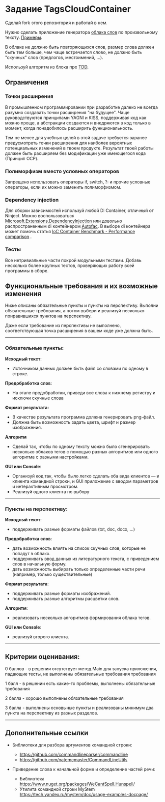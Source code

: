# Задание TagsCloudContainer

Сделай fork этого репозитория и работай в нем.

Нужно сделать приложение
генератора [облака слов](https://ru.wikipedia.org/wiki/%D0%9E%D0%B1%D0%BB%D0%B0%D0%BA%D0%BE_%D1%82%D0%B5%D0%B3%D0%BE%D0%B2)
по произвольному тексту.
[Примеры](https://www.google.ru/search?q=%D0%9E%D0%B1%D0%BB%D0%B0%D0%BA%D0%BE+%D1%81%D0%BB%D0%BE%D0%B2&tbm=isch).

В облаке не должно быть повторяющихся слов, размер слова должен быть тем больше, чем чаще встречается слово, не должно
быть "скучных" слов (предлогов, местоимений, ...).

Используй алгоритм из блока про [TDD](https://github.com/kontur-courses/tdd).

## Ограничения

### Точки расширения

В промышленном программировании при разработке далеко не всегда разумно создавать точки расширения "на будущее".
Чаще руководствуются принципами YAGNI и KISS, поддерживая код как можно проще, а абстракции создаются и внедряются в код
только в момент,
когда понадобилось расширить функциональность.

Тем не менее для учебных целей в этой задаче требуется заранее предусмотреть точки расширения для наиболее вероятных
потенциальных изменений в твоем продукте.
Результат твоей работы должен быть расширяем без модификации уже имеющегося кода (Принцип OCP).

### Полиморфизм вместо условных операторов

Запрещено использовать операторы if, switch, ?: и прочие условные операторы, если их можно заменить полиморфизмом.

### Dependency injection

Для сборки зависимостей используй любой DI Container, отличный от Ninject.
Можно
воспользоваться [Microsoft.Extensions.DependencyInjection](https://www.nuget.org/packages/Microsoft.Extensions.DependencyInjection/)
или довольно распространенным di контейнером [Autofac](https://www.nuget.org/packages/Autofac/). В выборе di контейнера
может помочь
статья [IoC Container Benchmark - Performance comparison](https://www.palmmedia.de/Blog/2011/8/30/ioc-container-benchmark-performance-comparison)
.

### Тесты

Все нетривиальные части покрой модульными тестами.
Добавь несколько более крупных тестов, проверяющих работу всей программы в сборе.

## Функциональные требования и их возможные изменения

Ниже описаны обязательные пункты и пункты на перспективу.
Выполни обязательные требования, а потом выбери и реализуй несколько понравившихся пунктов на перспективу.

Даже если требование из перспективы не выполнено, соответствующая точка расширения в вашем коде уже должна быть.
- - -

### Обязательные пункты:

**Исходный текст**:

* Источником данных должен быть файл со словами по одному в строке.

**Предобработка слов**:

* На этапе предобработки, приведи все слова к нижнему регистру и исключи скучные слова

**Формат результата:**

* В качестве результата программа должна генерировать png-файл.
* Должна быть возможность задать цвета, шрифт и размер изображения.

**Алгоритм**

* Сделай так, чтобы по одному тексту можно было сгенерировать несколько облаков тегов с помощью разных алгоритмов или
  одного алгоритма с разными настройками.

**GUI или Console**:

* Организуй код так, чтобы было легко сделать оба вида клиентов — и клиента командной строки, и GUI приложение с вводом
  параметров и интерактивным просмотром.
* Реализуй одного клиента по выбору

- - -

### Пункты на перспективу:

**Исходный текст**:

* поддерживать разные форматы файлов (txt, doc, docx, ...)

**Предобработка слов**:

* дать возможность влиять на список скучных слов, которые не попадут в облако.
* поддерживать ввод данных из литературного текста, с приведением слов в начальную форму.
* дать возможность выбирать только определенные части речи (например, только существительные)

**Формат результата**:

* поддерживать разные форматы изображений.
* поддерживать разные алгоритмы расцветки слов.

**Алгоритм**:

* реализовать несколько алгоритмов формирования облака тегов.

**GUI или Console**:

* реализуй второго клиента.

- - -  

## Критерии оценивания:

0 баллов - в решении отсутствует метод Main для запуска приложения, падающие тесты, не выполнены обязательные требования
требования

1 балл - в решении есть какие-то проблемы, выполнены обязательные требования

2 балла - хорошо выполнены обязательные требования

3 балла - выполнены основыные пункты и реализованы минимум два пункта на перспективу из разных разделов.

- - -  

## Дополнительные ссылки

* Библиотеки для разбора аргументов командной строки:

    * https://github.com/commandlineparser/commandline
    * https://github.com/natemcmaster/CommandLineUtils

* Приведение слова к начальной форме и определение частей речи:
    * Библиотека https://www.nuget.org/packages/WeCantSpell.Hunspell/
    * Утилита командной строки MyStem https://tech.yandex.ru/mystem/doc/usage-examples-docpage/
	
	
